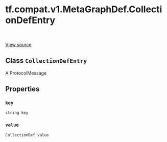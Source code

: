 <div itemscope itemtype="http://developers.google.com/ReferenceObject">
<meta itemprop="name" content="tf.compat.v1.MetaGraphDef.CollectionDefEntry" />
<meta itemprop="path" content="Stable" />
<meta itemprop="property" content="key"/>
<meta itemprop="property" content="value"/>
</div>

# tf.compat.v1.MetaGraphDef.CollectionDefEntry

<!-- Insert buttons and diff -->

<table class="tfo-notebook-buttons tfo-api" align="left">
</table>

<a target="_blank" href="/code/stable/tensorflow/core/protobuf/meta_graph.proto">View source</a>



## Class `CollectionDefEntry`

A ProtocolMessage



<!-- Placeholder for "Used in" -->


## Properties

<h3 id="key"><code>key</code></h3>

`string key`


<h3 id="value"><code>value</code></h3>

`CollectionDef value`






